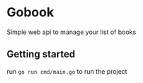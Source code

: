 # Gobook

Simple web api to manage your list of books

## Getting started

run `go run cmd/main.go` to run the project